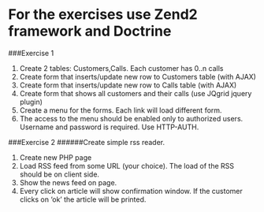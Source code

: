 # For the exercises use Zend2 framework and Doctrine

###Exercise 1
1.    Create 2 tables: Customers,Calls.
Each customer has 0..n calls
2.    Create form that inserts/update new row to Customers table (with AJAX)
3.    Create form that inserts/update new row to Calls table (with AJAX)
4.    Create form that shows all customers and their calls (use JQgrid jquery plugin)
5.    Create a menu for the forms. Each link will load different form.
6.    The access to the menu should be enabled only to authorized users. Username and password is required. Use HTTP-AUTH.

###Exercise 2
######Create simple rss reader.
1. Create new PHP page
2. Load RSS feed from some URL (your choice). The load of the RSS should be on client side.
3. Show the news feed on page.
4. Every click on article will show confirmation window.
If the customer clicks on ‘ok’ the article will be printed.

